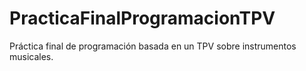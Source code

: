 # PracticaFinalProgramacionTPV

Práctica final de programación basada en un TPV sobre instrumentos musicales.

